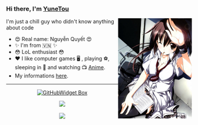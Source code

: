 ### Hi there, I'm [YuneTou](https://www.facebook.com/WuyetLun4)

<img align="right" width="200" src="https://github.com/MaXoVN/MaXoVN/blob/main/MinakamiYuki.jpg?raw=true">

I'm just a chill guy who didn't know anything about code 

- 😍 Real name: Nguyễn Quyết 😍
- ✨ I'm from 🇻🇳 ✨
- 😳 LoL enthusiast 😳
- ❤️ I like computer games 🖥️ , playing ⚽, sleeping in 🛌 and watching 📺 [Anime](<https://en.wikipedia.org/wiki/Anime>).
-  My informations [here](https://maxovn.github.io/).

---

<p align="center">
  <a href="https://github.com/Jurredr/github-widgetbox">
    <img width="60%" height="60%" src="https://github-widgetbox.vercel.app/api/skills/?names=java,html&includeNames=true" alt="GitHubWidget Box"></p>
  
<p align = "center"><img src = "https://github-readme-stats.vercel.app/api?username=MaXoVN&bg_color=30,e96443,904e95&title_color=fff&text_color=fff"></p>

<p align = "center"><img src = "https://streak-stats.demolab.com/?user=MaXoVN&theme=dracula&hide_border=true"></p>
